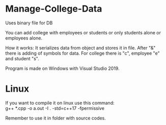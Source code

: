 # Manage-College-Data
Uses binary file for DB

You can add college with employees or students 
or only students alone or employees alone.

How it works:
It serializes data from object and stores it in file. 
After "&" there is adding of symbols for data.
For college there is "c", employee "e" and student "s".

Program is made on Windows with Visual Studio 2019.

# Linux

If you want to compile it on linux use this command:  
g++ *.cpp -o a.out -I . -std=c++17 -fpermissive  

Remember to use it in folder with source codes.
